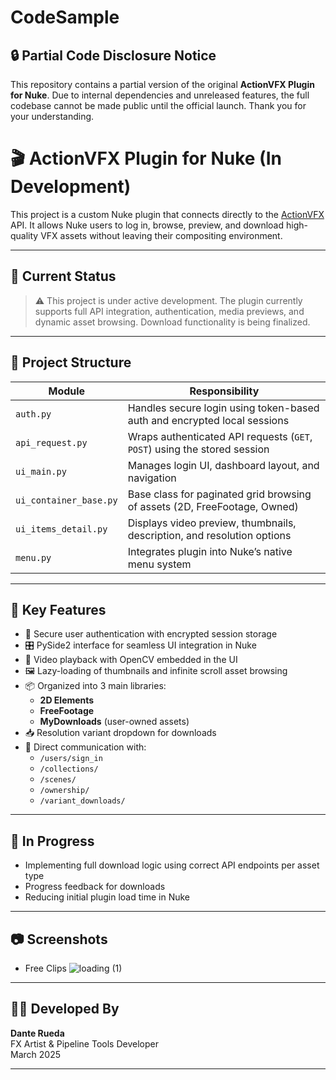 # CodeSample

## 🔒 Partial Code Disclosure Notice

This repository contains a partial version of the original **ActionVFX Plugin for Nuke**. Due to internal dependencies and unreleased features, the full codebase cannot be made public until the official launch.
Thank you for your understanding.


# 🎬 ActionVFX Plugin for Nuke (In Development)

This project is a custom Nuke plugin that connects directly to the [ActionVFX](https://www.actionvfx.com/) API. It allows Nuke users to log in, browse, preview, and download high-quality VFX assets without leaving their compositing environment.

---

## 🔧 Current Status

> ⚠️ This project is under active development. The plugin currently supports full API integration, authentication, media previews, and dynamic asset browsing. Download functionality is being finalized.

---

## 📁 Project Structure

| Module | Responsibility |
|--------|----------------|
| `auth.py` | Handles secure login using token-based auth and encrypted local sessions |
| `api_request.py` | Wraps authenticated API requests (`GET`, `POST`) using the stored session |
| `ui_main.py` | Manages login UI, dashboard layout, and navigation |
| `ui_container_base.py` | Base class for paginated grid browsing of assets (2D, FreeFootage, Owned) |
| `ui_items_detail.py` | Displays video preview, thumbnails, description, and resolution options |
| `menu.py` | Integrates plugin into Nuke’s native menu system |

---

## 🧩 Key Features

- 🔐 Secure user authentication with encrypted session storage
- 🎛 PySide2 interface for seamless UI integration in Nuke
- 🎥 Video playback with OpenCV embedded in the UI
- 🖼 Lazy-loading of thumbnails and infinite scroll asset browsing
- 📦 Organized into 3 main libraries:
  - **2D Elements**
  - **FreeFootage**
  - **MyDownloads** (user-owned assets)
- 📥 Resolution variant dropdown for downloads
- 🔌 Direct communication with:
  - `/users/sign_in`
  - `/collections/`
  - `/scenes/`
  - `/ownership/`
  - `/variant_downloads/`

---

## 🚧 In Progress

- Implementing full download logic using correct API endpoints per asset type
- Progress feedback for downloads
- Reducing initial plugin load time in Nuke

---

## 📷 Screenshots




- Free Clips
![loading (1)](https://github.com/user-attachments/assets/0b2090ae-6c8f-48f1-acd3-735b3fa24c53)




---

## 🧑‍💻 Developed By

**Dante Rueda**  
FX Artist & Pipeline Tools Developer  
March 2025

---
